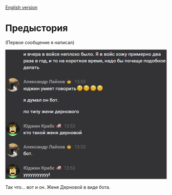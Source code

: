 [English version](README.md)

# Предыстория

(Первое сообщение я написал)

![Chat screenshot](chat_screenshot_for_readme.png "Интеллигентные переговоры")

Так что... вот и он. Женя Дерновой в виде бота.
